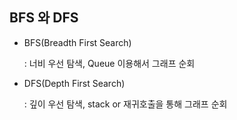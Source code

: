 ## BFS 와 DFS

- BFS(Breadth First Search)

  : 너비 우선 탐색, Queue 이용해서 그래프 순회

  

- DFS(Depth First Search)

  : 깊이 우선 탐색, stack or 재귀호출을 통해 그래프 순회